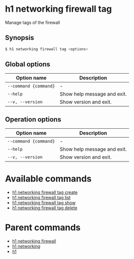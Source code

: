 
# h1 networking firewall tag

Manage tags of the firewall

## Synopsis

```bash
$ h1 networking firewall tag <options>
```

## Global options

| Option name               | Description                 |
| ------------------------- | --------------------------- |
| ```--command {command}``` | -                           |
| ```--help```              | Show help message and exit. |
| ```--v, --version```      | Show version and exit.      |

## Operation options

| Option name               | Description                 |
| ------------------------- | --------------------------- |
| ```--command {command}``` | -                           |
| ```--help```              | Show help message and exit. |
| ```--v, --version```      | Show version and exit.      |

# Available commands

* [h1 networking firewall tag create](./create/README.md)
* [h1 networking firewall tag list](./list/README.md)
* [h1 networking firewall tag show](./show/README.md)
* [h1 networking firewall tag delete](./delete/README.md)

# Parent commands

* [h1 networking firewall](./../README.md)
* [h1 networking](./../../README.md)
* [h1](./../../../README.md)

